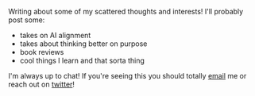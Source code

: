 Writing about some of my scattered thoughts and interests!
I'll probably post some:
- takes on AI alignment
- takes about thinking better on purpose
- book reviews
- cool things I learn
and that sorta thing

I'm always up to chat! If you're seeing this you should totally [email](george.ingebretsen@gmail.com) me or reach out on [twitter](https://twitter.com/Newton_theMan)!